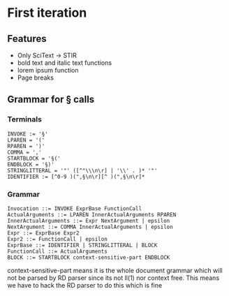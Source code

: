 # First iteration

## Features
* Only SciText -> STIR
* bold text and italic text functions
* lorem ipsum function
* Page breaks

## Grammar for § calls
### Terminals
```
INVOKE := '§'
LPAREN = '('
RPAREN = ')'
COMMA = ','
STARTBLOCK = '§('
ENDBLOCK = '§)'
STRINGLITTERAL = '"' ([^"\\\n\r] | '\\' . )* '"'
IDENTIFIER := [^0-9 )(",§\n\r][^ )(",§\n\r]*
```

### Grammar
```
Invocation ::= INVOKE ExprBase FunctionCall
ActualArguments ::= LPAREN InnerActualArguments RPAREN
InnerActualArguments ::= Expr NextArgument | epsilon
NextArgument ::= COMMA InnerActualArguments | epsilon
Expr ::= ExprBase Expr2
Expr2 ::= FunctionCall | epsilon
ExprBase ::= IDENTIFIER | STRINGLITTERAL | BLOCK
FunctionCall ::= ActualArguments
BLOCK ::= STARTBLOCK context-sensitive-part ENDBLOCK
```

context-sensitive-part means it is the whole document grammar which will not be parsed by RD parser since its not ll(1) nor context free.  This means we have to hack the RD parser to do this which is fine
